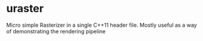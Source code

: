# uraster
Micro simple Rasterizer in a single C++11 header file.    Mostly useful as a way of demonstrating the rendering pipeline
